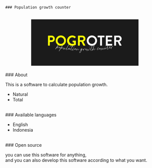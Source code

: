     ### Population growth counter
<center>
  <br />
 <img src="assets/img/logo.jpg" alt="logo" width="340"/> <br />
 <br />
 </center>
 <section id="About">
    ### About
<p>This is a software to calculate population growth.</p>
<ul>
  <li>Natural</li>
  <li>Total</li>
</ul>
</section>
<br />
    ### Available languages
 <ul>
   <li>English</li>
   <li>Indonesia</li>
 </ul>
<br />
<section id="open-source">
    ### Open source
<p>you can use this software for anything, <br />and you can also develop this software according to what you want.</p>
</section>
